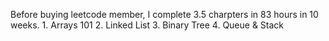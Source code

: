 
Before buying leetcode member, I complete 3.5 charpters in 83 hours in 10 weeks.
    1. Arrays 101
    2. Linked List
    3. Binary Tree
    4. Queue & Stack

